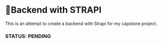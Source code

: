 
# 🚀Backend with STRAPI 

This is an attempt to create a backend with Strapi for my capstone project.

### STATUS: PENDING

